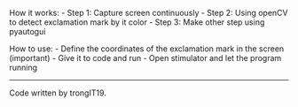 How it works:
	- Step 1: Capture screen continuously
	- Step 2: Using openCV to detect exclamation mark by it color
	- Step 3: Make other step using pyautogui


How to use:
	- Define the coordinates of the exclamation mark in the screen (important)
	- Give it to code and run
	- Open stimulator and let the program running

---------------------------------------------------------
Code written by trongIT19.